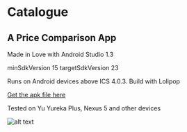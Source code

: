 # Catalogue

## A Price Comparison App
Made in Love with Android Studio 1.3

minSdkVersion 15
targetSdkVersion 23


Runs on Android devices above ICS 4.0.3. Build with Lolipop

[Get the apk file here](http://apkshared.net/T91 "apkshared.net")

Tested on Yu Yureka Plus, Nexus 5 and other devices

![alt text](http://s18.postimg.org/83eds6ceh/Screenshot_2016_01_23_22_49_49.png "PriceLine")


